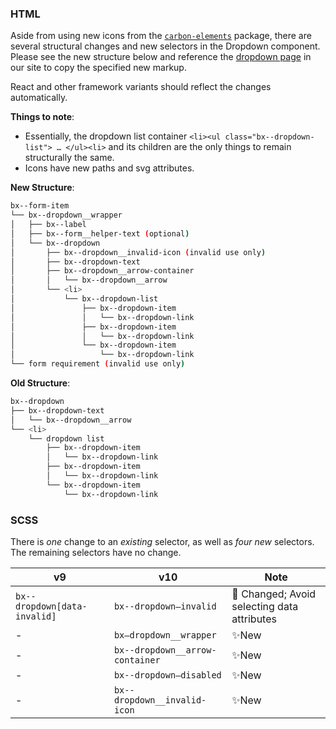 ### HTML

Aside from using new icons from the
[`carbon-elements`](https://github.com/IBM/carbon-elements) package, there are
several structural changes and new selectors in the Dropdown component. Please
see the new structure below and reference the
[dropdown page](https://next.carbondesignsystem.com/components/dropdown/code) in
our site to copy the specified new markup.

React and other framework variants should reflect the changes automatically.

**Things to note**:

- Essentially, the dropdown list container
  `<li><ul class="bx--dropdown-list"> … </ul><li>` and its children are the only
  things to remain structurally the same.
- Icons have new paths and svg attributes.

**New Structure**:

```bash
bx--form-item
└── bx--dropdown__wrapper
│   ├── bx--label
│   ├── bx--form__helper-text (optional)
│   └── bx--dropdown
│       ├── bx--dropdown__invalid-icon (invalid use only)
│       ├── bx--dropdown-text
│       ├── bx--dropdown__arrow-container
│       │   └── bx--dropdown__arrow
│       └── <li>
│           └── bx--dropdown-list
│               ├── bx--dropdown-item
│               │   └── bx--dropdown-link
│               ├── bx--dropdown-item
│               │   └── bx--dropdown-link
│               └── bx--dropdown-item
│                   └── bx--dropdown-link
└── form requirement (invalid use only)
```

**Old Structure**:

```bash
bx--dropdown
├── bx--dropdown-text
│   └── bx--dropdown__arrow
└── <li>
    └── dropdown list
        ├── bx--dropdown-item
        │   └── bx--dropdown-link
        ├── bx--dropdown-item
        │   └── bx--dropdown-link
        └── bx--dropdown-item
            └── bx--dropdown-link
```

### SCSS

There is _one_ change to an _existing_ selector, as well as _four new_
selectors. The remaining selectors have no change.

| v9                           | v10                             | Note                                            |
| ---------------------------- | ------------------------------- | ----------------------------------------------- |
| `bx--dropdown[data-invalid]` | `bx--dropdown—invalid`          | :eyes: Changed; Avoid selecting data attributes |
| -                            | `bx—dropdown__wrapper`          | ✨New                                           |
| -                            | `bx--dropdown__arrow-container` | ✨New                                           |
| -                            | `bx--dropdown—disabled`         | ✨New                                           |
| -                            | `bx--dropdown__invalid-icon`    | ✨New                                           |
